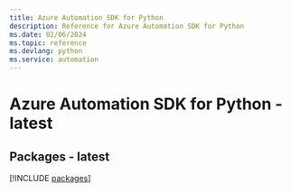 ```yaml
---
title: Azure Automation SDK for Python
description: Reference for Azure Automation SDK for Python
ms.date: 02/06/2024
ms.topic: reference
ms.devlang: python
ms.service: automation
---
```

# Azure Automation SDK for Python - latest
## Packages - latest
[!INCLUDE [packages](automation-index.md)]